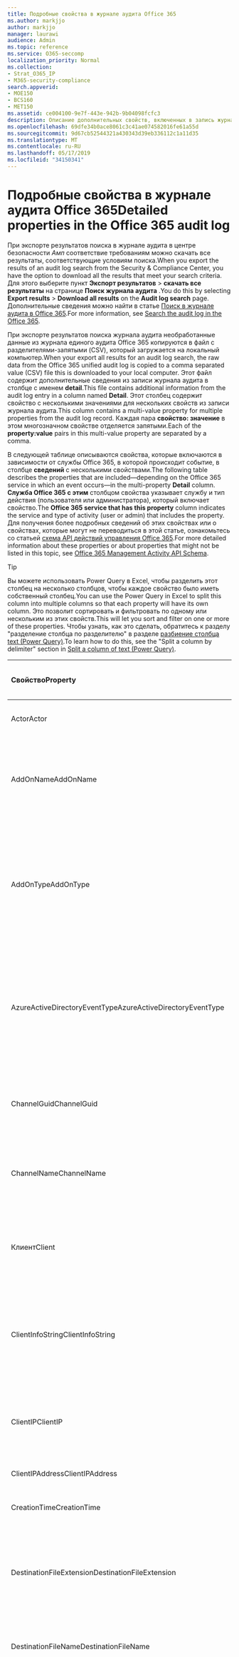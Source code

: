```yaml
---
title: Подробные свойства в журнале аудита Office 365
ms.author: markjjo
author: markjjo
manager: laurawi
audience: Admin
ms.topic: reference
ms.service: O365-seccomp
localization_priority: Normal
ms.collection:
- Strat_O365_IP
- M365-security-compliance
search.appverid:
- MOE150
- BCS160
- MET150
ms.assetid: ce004100-9e7f-443e-942b-9b04098fcfc3
description: Описание дополнительных свойств, включенных в запись журнала аудита Office 365.
ms.openlocfilehash: 69dfe34b0ace8061c3c41ae074582016fe61a55d
ms.sourcegitcommit: 9d67cb52544321a430343d39eb336112c1a11d35
ms.translationtype: MT
ms.contentlocale: ru-RU
ms.lasthandoff: 05/17/2019
ms.locfileid: "34150341"
---
```

# <a name="detailed-properties-in-the-office-365-audit-log"></a><span data-ttu-id="60b59-103">Подробные свойства в журнале аудита Office 365</span><span class="sxs-lookup"><span data-stu-id="60b59-103">Detailed properties in the Office 365 audit log</span></span>

<span data-ttu-id="60b59-104">При экспорте результатов поиска в журнале аудита в центре безопасности _Амп_ соответствие требованиям можно скачать все результаты, соответствующие условиям поиска.</span><span class="sxs-lookup"><span data-stu-id="60b59-104">When you export the results of an audit log search from the Security & Compliance Center, you have the option to download all the results that meet your search criteria.</span></span> <span data-ttu-id="60b59-105">Для этого выберите пункт **Экспорт результатов** \> **скачать все результаты** на странице **Поиск журнала аудита** .</span><span class="sxs-lookup"><span data-stu-id="60b59-105">You do this by selecting **Export results** \> **Download all results** on the **Audit log search** page.</span></span> <span data-ttu-id="60b59-106">Дополнительные сведения можно найти в статье [Поиск в журнале аудита в Office 365](search-the-audit-log-in-security-and-compliance.md).</span><span class="sxs-lookup"><span data-stu-id="60b59-106">For more information, see [Search the audit log in the Office 365](search-the-audit-log-in-security-and-compliance.md).</span></span>
  
 <span data-ttu-id="60b59-107">При экспорте результатов поиска журнала аудита необработанные данные из журнала единого аудита Office 365 копируются в файл с разделителями-запятыми (CSV), который загружается на локальный компьютер.</span><span class="sxs-lookup"><span data-stu-id="60b59-107">When your export all results for an audit log search, the raw data from the Office 365 unified audit log is copied to a comma separated value (CSV) file this is downloaded to your local computer.</span></span> <span data-ttu-id="60b59-108">Этот файл содержит дополнительные сведения из записи журнала аудита в столбце с именем **detail**.</span><span class="sxs-lookup"><span data-stu-id="60b59-108">This file contains additional information from the audit log entry in a column named **Detail**.</span></span> <span data-ttu-id="60b59-109">Этот столбец содержит свойство с несколькими значениями для нескольких свойств из записи журнала аудита.</span><span class="sxs-lookup"><span data-stu-id="60b59-109">This column contains a multi-value property for multiple properties from the audit log record.</span></span> <span data-ttu-id="60b59-110">Каждая пара **свойство: значение** в этом многозначном свойстве отделяется запятыми.</span><span class="sxs-lookup"><span data-stu-id="60b59-110">Each of the **property:value** pairs in this multi-value property are separated by a comma.</span></span> 
  
<span data-ttu-id="60b59-111">В следующей таблице описываются свойства, которые включаются в зависимости от службы Office 365, в которой происходит событие, в столбце **сведений** с несколькими свойствами.</span><span class="sxs-lookup"><span data-stu-id="60b59-111">The following table describes the properties that are included—depending on the Office 365 service in which an event occurs—in the multi-property **Detail** column.</span></span> <span data-ttu-id="60b59-112">**Служба Office 365 с этим** столбцом свойства указывает службу и тип действия (пользователя или администратора), который включает свойство.</span><span class="sxs-lookup"><span data-stu-id="60b59-112">The **Office 365 service that has this property** column indicates the service and type of activity (user or admin) that includes the property.</span></span> <span data-ttu-id="60b59-113">Для получения более подробных сведений об этих свойствах или о свойствах, которые могут не переводиться в этой статье, ознакомьтесь со статьей [схема API действий управления Office 365](https://go.microsoft.com/fwlink/p/?LinkId=717993).</span><span class="sxs-lookup"><span data-stu-id="60b59-113">For more detailed information about these properties or about properties that might not be listed in this topic, see [Office 365 Management Activity API Schema](https://go.microsoft.com/fwlink/p/?LinkId=717993).</span></span>
  
> [!TIP]
> <span data-ttu-id="60b59-114">Вы можете использовать Power Query в Excel, чтобы разделить этот столбец на несколько столбцов, чтобы каждое свойство было иметь собственный столбец.</span><span class="sxs-lookup"><span data-stu-id="60b59-114">You can use the Power Query in Excel to split this column into multiple columns so that each property will have its own column.</span></span> <span data-ttu-id="60b59-115">Это позволит сортировать и фильтровать по одному или нескольким из этих свойств.</span><span class="sxs-lookup"><span data-stu-id="60b59-115">This will let you sort and filter on one or more of these properties.</span></span> <span data-ttu-id="60b59-116">Чтобы узнать, как это сделать, обратитесь к разделу "разделение столбца по разделителю" в разделе [разбиение столбца text (Power Query)](https://support.office.com/article/5282d425-6dd0-46ca-95bf-8e0da9539662).</span><span class="sxs-lookup"><span data-stu-id="60b59-116">To learn how to do this, see the "Split a column by delimiter" section in [Split a column of text (Power Query)](https://support.office.com/article/5282d425-6dd0-46ca-95bf-8e0da9539662).</span></span> 
  
|<span data-ttu-id="60b59-117">**Свойство**</span><span class="sxs-lookup"><span data-stu-id="60b59-117">**Property**</span></span>|<span data-ttu-id="60b59-118">**Описание**</span><span class="sxs-lookup"><span data-stu-id="60b59-118">**Description**</span></span>|<span data-ttu-id="60b59-119">**Служба Office 365 с этим свойством**</span><span class="sxs-lookup"><span data-stu-id="60b59-119">**Office 365 service that has this property**</span></span>|
|:-----|:-----|:-----|
|<span data-ttu-id="60b59-120">Actor</span><span class="sxs-lookup"><span data-stu-id="60b59-120">Actor</span></span>|<span data-ttu-id="60b59-121">Учетная запись пользователя или службы, которая выполнила действие.</span><span class="sxs-lookup"><span data-stu-id="60b59-121">The user or service account that performed the action.</span></span>|<span data-ttu-id="60b59-122">Azure Active Directory</span><span class="sxs-lookup"><span data-stu-id="60b59-122">Azure Active Directory</span></span>|
|<span data-ttu-id="60b59-123">AddOnName</span><span class="sxs-lookup"><span data-stu-id="60b59-123">AddOnName</span></span>|<span data-ttu-id="60b59-124">Имя надстройки, которая была добавлена, удалена или обновлена в команде.</span><span class="sxs-lookup"><span data-stu-id="60b59-124">The name of an add-on that was added, removed, or updated in a team.</span></span> <span data-ttu-id="60b59-125">Тип надстроек в Microsoft Teams — это Bot, соединитель или вкладка.</span><span class="sxs-lookup"><span data-stu-id="60b59-125">The type of add-ons in Microsoft Teams are a bot, a connector, or a tab.</span></span>|<span data-ttu-id="60b59-126">Microsoft Teams</span><span class="sxs-lookup"><span data-stu-id="60b59-126">Microsoft Teams</span></span>|
|<span data-ttu-id="60b59-127">AddOnType</span><span class="sxs-lookup"><span data-stu-id="60b59-127">AddOnType</span></span>|<span data-ttu-id="60b59-128">Тип надстройки, которая была добавлена, удалена или обновлена в команде.</span><span class="sxs-lookup"><span data-stu-id="60b59-128">The type of an add-on that was added, removed, or updated in a team.</span></span> <span data-ttu-id="60b59-129">Следующие значения указывают тип надстройки.</span><span class="sxs-lookup"><span data-stu-id="60b59-129">The following values indicate the type of add-on.</span></span>  <br/> <span data-ttu-id="60b59-130">**1** — указывает на Bot.</span><span class="sxs-lookup"><span data-stu-id="60b59-130">**1** - Indicates a bot.</span></span><br/> <span data-ttu-id="60b59-131">**2** — указывает на соединитель.</span><span class="sxs-lookup"><span data-stu-id="60b59-131">**2** - Indicates a connector.</span></span><br/> <span data-ttu-id="60b59-132">**3** — указывает на вкладку.</span><span class="sxs-lookup"><span data-stu-id="60b59-132">**3** - Indicates a tab.</span></span>|<span data-ttu-id="60b59-133">Microsoft Teams</span><span class="sxs-lookup"><span data-stu-id="60b59-133">Microsoft Teams</span></span>|
|<span data-ttu-id="60b59-134">AzureActiveDirectoryEventType</span><span class="sxs-lookup"><span data-stu-id="60b59-134">AzureActiveDirectoryEventType</span></span>|<span data-ttu-id="60b59-135">Тип события Azure Active Directory.</span><span class="sxs-lookup"><span data-stu-id="60b59-135">The type of Azure Active Directory event.</span></span> <span data-ttu-id="60b59-136">Следующие значения указывают тип события.</span><span class="sxs-lookup"><span data-stu-id="60b59-136">The following values indicate the type of event.</span></span>  <br/> <span data-ttu-id="60b59-137">**0** — указывает на событие входа в учетную запись.</span><span class="sxs-lookup"><span data-stu-id="60b59-137">**0** - Indicates an account login event.</span></span><br/> <span data-ttu-id="60b59-138">**1** — указывает на событие безопасности приложения Azure.</span><span class="sxs-lookup"><span data-stu-id="60b59-138">**1** - Indicates an Azure application security event.</span></span>|<span data-ttu-id="60b59-139">Azure Active Directory</span><span class="sxs-lookup"><span data-stu-id="60b59-139">Azure Active Directory</span></span>|
|<span data-ttu-id="60b59-140">ChannelGuid</span><span class="sxs-lookup"><span data-stu-id="60b59-140">ChannelGuid</span></span>|<span data-ttu-id="60b59-141">Идентификатор канала Microsoft Teams.</span><span class="sxs-lookup"><span data-stu-id="60b59-141">The ID of a Microsoft Teams channel.</span></span> <span data-ttu-id="60b59-142">Команда, в которой находится канал, определена свойствами **теамнаме** и **теамгуид** .</span><span class="sxs-lookup"><span data-stu-id="60b59-142">The team that the channel is located in is identified by the **TeamName** and **TeamGuid** properties.</span></span>|<span data-ttu-id="60b59-143">Microsoft Teams</span><span class="sxs-lookup"><span data-stu-id="60b59-143">Microsoft Teams</span></span>|
|<span data-ttu-id="60b59-144">ChannelName</span><span class="sxs-lookup"><span data-stu-id="60b59-144">ChannelName</span></span>|<span data-ttu-id="60b59-145">Имя канала Microsoft Teams.</span><span class="sxs-lookup"><span data-stu-id="60b59-145">The name of a Microsoft Teams channel.</span></span> <span data-ttu-id="60b59-146">Команда, в которой находится канал, определена свойствами **теамнаме** и **теамгуид** .</span><span class="sxs-lookup"><span data-stu-id="60b59-146">The team that the channel is located in is identified by the **TeamName** and **TeamGuid** properties.</span></span>|<span data-ttu-id="60b59-147">Microsoft Teams</span><span class="sxs-lookup"><span data-stu-id="60b59-147">Microsoft Teams</span></span>|
|<span data-ttu-id="60b59-148">Клиент</span><span class="sxs-lookup"><span data-stu-id="60b59-148">Client</span></span>|<span data-ttu-id="60b59-149">Клиентское устройство, ОС устройства и браузер устройства, используемый для события входа (например, Nokia Lumia 920; Windows Phone 8; IE Mobile 11).</span><span class="sxs-lookup"><span data-stu-id="60b59-149">The client device, the device OS, and the device browser used for the login event (for example, Nokia Lumia 920; Windows Phone 8; IE Mobile 11).</span></span>|<span data-ttu-id="60b59-150">Azure Active Directory</span><span class="sxs-lookup"><span data-stu-id="60b59-150">Azure Active Directory</span></span>|
|<span data-ttu-id="60b59-151">ClientInfoString</span><span class="sxs-lookup"><span data-stu-id="60b59-151">ClientInfoString</span></span>|<span data-ttu-id="60b59-152">Сведения о почтовом клиенте, который использовался для выполнения операции (например, версия браузера, версия Outlook и сведения о мобильном устройстве)</span><span class="sxs-lookup"><span data-stu-id="60b59-152">Information about the email client that was used to perform the operation, such as a browser version, Outlook version, and mobile device information</span></span>|<span data-ttu-id="60b59-153">Exchange (действие почтового ящика)</span><span class="sxs-lookup"><span data-stu-id="60b59-153">Exchange (mailbox activity)</span></span>|
|<span data-ttu-id="60b59-154">ClientIP</span><span class="sxs-lookup"><span data-stu-id="60b59-154">ClientIP</span></span>|<span data-ttu-id="60b59-155">IP-адрес устройства, которое использовалось при регистрации действия в журнале.</span><span class="sxs-lookup"><span data-stu-id="60b59-155">The IP address of the device that was used when the activity was logged.</span></span> <span data-ttu-id="60b59-156">IP-адрес отображается в формате адреса IPv4 или IPv6.</span><span class="sxs-lookup"><span data-stu-id="60b59-156">The IP address is displayed in either an IPv4 or IPv6 address format.</span></span>|<span data-ttu-id="60b59-157">Exchange и Azure Active Directory</span><span class="sxs-lookup"><span data-stu-id="60b59-157">Exchange and Azure Active Directory</span></span>|
|<span data-ttu-id="60b59-158">ClientIPAddress</span><span class="sxs-lookup"><span data-stu-id="60b59-158">ClientIPAddress</span></span>|<span data-ttu-id="60b59-159">То же, что и Клиентип.</span><span class="sxs-lookup"><span data-stu-id="60b59-159">Same as ClientIP.</span></span>|<span data-ttu-id="60b59-160">SharePoint</span><span class="sxs-lookup"><span data-stu-id="60b59-160">SharePoint</span></span>|
|<span data-ttu-id="60b59-161">CreationTime</span><span class="sxs-lookup"><span data-stu-id="60b59-161">CreationTime</span></span>|<span data-ttu-id="60b59-162">Дата и время выполнения действия пользователем в формате UTC.</span><span class="sxs-lookup"><span data-stu-id="60b59-162">The date and time in Coordinated Universal Time (UTC) when the user performed the activity.</span></span>|<span data-ttu-id="60b59-163">Все</span><span class="sxs-lookup"><span data-stu-id="60b59-163">All</span></span>|
|<span data-ttu-id="60b59-164">DestinationFileExtension</span><span class="sxs-lookup"><span data-stu-id="60b59-164">DestinationFileExtension</span></span>|<span data-ttu-id="60b59-165">Расширение скопированного или перемещенного файла.</span><span class="sxs-lookup"><span data-stu-id="60b59-165">The file extension of a file that is copied or moved.</span></span> <span data-ttu-id="60b59-166">Это свойство отображается только для действий пользователя Филекопиед и Филемовед.</span><span class="sxs-lookup"><span data-stu-id="60b59-166">This property is displayed only for the FileCopied and FileMoved user activities.</span></span>|<span data-ttu-id="60b59-167">SharePoint</span><span class="sxs-lookup"><span data-stu-id="60b59-167">SharePoint</span></span>|
|<span data-ttu-id="60b59-168">DestinationFileName</span><span class="sxs-lookup"><span data-stu-id="60b59-168">DestinationFileName</span></span>|<span data-ttu-id="60b59-169">Имя файла копируется или перемещается.</span><span class="sxs-lookup"><span data-stu-id="60b59-169">The name of the file is copied or moved.</span></span> <span data-ttu-id="60b59-170">Это свойство отображается только для действий Филекопиед и Филемовед.</span><span class="sxs-lookup"><span data-stu-id="60b59-170">This property is displayed only for the FileCopied and FileMoved actions.</span></span>|<span data-ttu-id="60b59-171">SharePoint</span><span class="sxs-lookup"><span data-stu-id="60b59-171">SharePoint</span></span>|
|<span data-ttu-id="60b59-172">DestinationRelativeUrl</span><span class="sxs-lookup"><span data-stu-id="60b59-172">DestinationRelativeUrl</span></span>|<span data-ttu-id="60b59-173">URL-адрес конечной папки, в которую копируется или перемещается файл.</span><span class="sxs-lookup"><span data-stu-id="60b59-173">The URL of the destination folder where a file is copied or moved.</span></span> <span data-ttu-id="60b59-174">Сочетание значений для свойств **SiteUrl**, **дестинатионрелативеурл**и **Дестинатионфиленаме** совпадает со значением свойства **ObjectID** , которое представляет собой полный путь к файлу, который был скопирован.</span><span class="sxs-lookup"><span data-stu-id="60b59-174">The combination of the values for the **SiteURL**, the **DestinationRelativeURL**, and the **DestinationFileName** properties is the same as the value for the **ObjectID** property, which is the full path name for the file that was copied.</span></span> <span data-ttu-id="60b59-175">Это свойство отображается только для действий пользователя Филекопиед и Филемовед.</span><span class="sxs-lookup"><span data-stu-id="60b59-175">This property is displayed only for the FileCopied and FileMoved user activities.</span></span>|<span data-ttu-id="60b59-176">SharePoint</span><span class="sxs-lookup"><span data-stu-id="60b59-176">SharePoint</span></span>|
|<span data-ttu-id="60b59-177">EventSource</span><span class="sxs-lookup"><span data-stu-id="60b59-177">EventSource</span></span>|<span data-ttu-id="60b59-178">Определяет, произошло ли событие в SharePoint.</span><span class="sxs-lookup"><span data-stu-id="60b59-178">Identifies that an event occurred in SharePoint.</span></span> <span data-ttu-id="60b59-179">Возможные значения: **SharePoint** и **ObjectModel**.</span><span class="sxs-lookup"><span data-stu-id="60b59-179">Possible values are **SharePoint** and **ObjectModel**.</span></span>|<span data-ttu-id="60b59-180">SharePoint</span><span class="sxs-lookup"><span data-stu-id="60b59-180">SharePoint</span></span>|
|<span data-ttu-id="60b59-181">ExternalAccess</span><span class="sxs-lookup"><span data-stu-id="60b59-181">ExternalAccess</span></span>|<span data-ttu-id="60b59-182">Для действий администратора Exchange указывает, был ли командлет запущен пользователем в Организации, сотрудником центра обработки данных Майкрософт или учетной записью службы центра обработки данных или полномочным администратором.</span><span class="sxs-lookup"><span data-stu-id="60b59-182">For Exchange admin activity, specifies whether the cmdlet was run by a user in your organization, by Microsoft datacenter personnel or a datacenter service account, or by a delegated administrator.</span></span> <span data-ttu-id="60b59-183">Значение **False** означает, что командлет был запущен пользователем в вашей организации.</span><span class="sxs-lookup"><span data-stu-id="60b59-183">The value **False** indicates that the cmdlet was run by someone in your organization.</span></span> <span data-ttu-id="60b59-184">Значение **True** значит, что командлет запустили сотрудник центра данных Майкрософт, учетная запись службы центра данных или полномочный администратор.</span><span class="sxs-lookup"><span data-stu-id="60b59-184">The value **True** indicates that the cmdlet was run by datacenter personnel, a datacenter service account, or a delegated administrator.</span></span>  <br/> <span data-ttu-id="60b59-185">Для действия почтовых ящиков Exchange указывает, был ли доступ к почтовому ящику пользователю за пресроком вашей организации.</span><span class="sxs-lookup"><span data-stu-id="60b59-185">For Exchange mailbox activity, specifies whether a mailbox was accessed by a user outside your organization.</span></span>|<span data-ttu-id="60b59-186">Exchange</span><span class="sxs-lookup"><span data-stu-id="60b59-186">Exchange</span></span>|
|<span data-ttu-id="60b59-187">ExtendedProperties</span><span class="sxs-lookup"><span data-stu-id="60b59-187">ExtendedProperties</span></span>|<span data-ttu-id="60b59-188">Расширенные свойства для события Azure Active Directory.</span><span class="sxs-lookup"><span data-stu-id="60b59-188">The extended properties for an the Azure Active Directory event.</span></span>|<span data-ttu-id="60b59-189">Azure Active Directory</span><span class="sxs-lookup"><span data-stu-id="60b59-189">Azure Active Directory</span></span>|
|<span data-ttu-id="60b59-190">ID</span><span class="sxs-lookup"><span data-stu-id="60b59-190">ID</span></span>|<span data-ttu-id="60b59-191">Идентификатор записи отчета.</span><span class="sxs-lookup"><span data-stu-id="60b59-191">The ID of the report entry.</span></span> <span data-ttu-id="60b59-192">ИДЕНТИФИКАТОР уникально идентифицирует запись отчета.</span><span class="sxs-lookup"><span data-stu-id="60b59-192">The ID uniquely identifies the report entry.</span></span>|<span data-ttu-id="60b59-193">Все</span><span class="sxs-lookup"><span data-stu-id="60b59-193">All</span></span>|
|<span data-ttu-id="60b59-194">InternalLogonType</span><span class="sxs-lookup"><span data-stu-id="60b59-194">InternalLogonType</span></span>|<span data-ttu-id="60b59-195">Зарезервировано для внутреннего использования.</span><span class="sxs-lookup"><span data-stu-id="60b59-195">Reserved for internal use.</span></span>|<span data-ttu-id="60b59-196">Exchange (действие почтового ящика)</span><span class="sxs-lookup"><span data-stu-id="60b59-196">Exchange (mailbox activity)</span></span>|
|<span data-ttu-id="60b59-197">ItemType</span><span class="sxs-lookup"><span data-stu-id="60b59-197">ItemType</span></span>|<span data-ttu-id="60b59-198">Тип объекта, который был открыт или изменен.</span><span class="sxs-lookup"><span data-stu-id="60b59-198">The type of object that was accessed or modified.</span></span> <span data-ttu-id="60b59-199">Возможные значения: **файл**, **Папка**, **веб**, **сайт**, **клиент**и **DocumentLibrary**.</span><span class="sxs-lookup"><span data-stu-id="60b59-199">Possible values include **File**, **Folder**, **Web**, **Site**, **Tenant**, and **DocumentLibrary**.</span></span>|<span data-ttu-id="60b59-200">SharePoint</span><span class="sxs-lookup"><span data-stu-id="60b59-200">SharePoint</span></span>|
|<span data-ttu-id="60b59-201">LoginStatus</span><span class="sxs-lookup"><span data-stu-id="60b59-201">LoginStatus</span></span>|<span data-ttu-id="60b59-202">Определяет ошибки входа в систему, которые могут быть выполнены.</span><span class="sxs-lookup"><span data-stu-id="60b59-202">Identifies login failures that might have occurred.</span></span>|<span data-ttu-id="60b59-203">Azure Active Directory</span><span class="sxs-lookup"><span data-stu-id="60b59-203">Azure Active Directory</span></span>|
|<span data-ttu-id="60b59-204">LogonType</span><span class="sxs-lookup"><span data-stu-id="60b59-204">LogonType</span></span>|<span data-ttu-id="60b59-205">Тип доступа к почтовому ящику.</span><span class="sxs-lookup"><span data-stu-id="60b59-205">The type of mailbox access.</span></span> <span data-ttu-id="60b59-206">Следующие значения указывают тип пользователя, получившего доступ к почтовому ящику.</span><span class="sxs-lookup"><span data-stu-id="60b59-206">The following values indicate the type of user who accessed the mailbox.</span></span>  <br/><br/> <span data-ttu-id="60b59-207">**0** — указывает на владельца почтового ящика.</span><span class="sxs-lookup"><span data-stu-id="60b59-207">**0** - Indicates a mailbox owner.</span></span><br/> <span data-ttu-id="60b59-208">**1** — указывает на администратора.</span><span class="sxs-lookup"><span data-stu-id="60b59-208">**1** - Indicates an administrator.</span></span><br/> <span data-ttu-id="60b59-209">**2** — указывает на делегат.</span><span class="sxs-lookup"><span data-stu-id="60b59-209">**2** - Indicates a delegate.</span></span> <br/><span data-ttu-id="60b59-210">**3** — указывает транспортную службу в центре обработки данных Майкрософт.</span><span class="sxs-lookup"><span data-stu-id="60b59-210">**3** - Indicates the transport service in the Microsoft datacenter.</span></span><br/> <span data-ttu-id="60b59-211">**4** — указывает учетную запись службы в центре обработки данных Майкрософт.</span><span class="sxs-lookup"><span data-stu-id="60b59-211">**4** - Indicates a   service account in the Microsoft datacenter.</span></span> <br/><span data-ttu-id="60b59-212">**6** указывает на делегированного администратора.</span><span class="sxs-lookup"><span data-stu-id="60b59-212">**6** - Indicates a delegated administrator.</span></span>|<span data-ttu-id="60b59-213">Exchange (действие почтового ящика)</span><span class="sxs-lookup"><span data-stu-id="60b59-213">Exchange (mailbox activity)</span></span>|
|<span data-ttu-id="60b59-214">MailboxGuid</span><span class="sxs-lookup"><span data-stu-id="60b59-214">MailboxGuid</span></span>|<span data-ttu-id="60b59-215">GUID почтового ящика Exchange, к которому получен доступ.</span><span class="sxs-lookup"><span data-stu-id="60b59-215">The Exchange GUID of the mailbox that was accessed.</span></span>|<span data-ttu-id="60b59-216">Exchange (действие почтового ящика)</span><span class="sxs-lookup"><span data-stu-id="60b59-216">Exchange (mailbox activity)</span></span>|
|<span data-ttu-id="60b59-217">MailboxOwnerUPN</span><span class="sxs-lookup"><span data-stu-id="60b59-217">MailboxOwnerUPN</span></span>|<span data-ttu-id="60b59-218">Адрес электронной почты пользователя, владеющего почтовым ящиком, к которому получен доступ.</span><span class="sxs-lookup"><span data-stu-id="60b59-218">The email address of the person who owns the mailbox that was accessed.</span></span>|<span data-ttu-id="60b59-219">Exchange (действие почтового ящика)</span><span class="sxs-lookup"><span data-stu-id="60b59-219">Exchange (mailbox activity)</span></span>|
|<span data-ttu-id="60b59-220">Members</span><span class="sxs-lookup"><span data-stu-id="60b59-220">Members</span></span>|<span data-ttu-id="60b59-221">Список пользователей, которые были добавлены в команду или удалены из нее.</span><span class="sxs-lookup"><span data-stu-id="60b59-221">Lists the users that have been added or removed from a team.</span></span> <span data-ttu-id="60b59-222">Следующие значения указывают тип роли, назначенный пользователю.</span><span class="sxs-lookup"><span data-stu-id="60b59-222">The following values indicate the Role type assigned to the user.</span></span>  <br/><br/> <span data-ttu-id="60b59-223">**1** — указывает на роль владельца.</span><span class="sxs-lookup"><span data-stu-id="60b59-223">**1** - Indicates  the Owner role.</span></span><br/> <span data-ttu-id="60b59-224">**2** — роль участника.</span><span class="sxs-lookup"><span data-stu-id="60b59-224">**2** - Indicates the Member role.</span></span><br/> <span data-ttu-id="60b59-225">**3** — указывает роль гостя.</span><span class="sxs-lookup"><span data-stu-id="60b59-225">**3** - Indicates the Guest role.</span></span> <br/><br/><span data-ttu-id="60b59-226">Свойство Members также включает имя Организации и адрес электронной почты участника.</span><span class="sxs-lookup"><span data-stu-id="60b59-226">The Members property also includes the name of your organization, and the member's email address.</span></span>|<span data-ttu-id="60b59-227">Microsoft Teams</span><span class="sxs-lookup"><span data-stu-id="60b59-227">Microsoft Teams</span></span>|
|<span data-ttu-id="60b59-228">ModifiedProperties (имя, NewValue, OldValue)</span><span class="sxs-lookup"><span data-stu-id="60b59-228">ModifiedProperties (Name, NewValue, OldValue)</span></span>|<span data-ttu-id="60b59-229">Это свойство включается для действий администратора, таких как добавление пользователя в качестве участника сайта или члена группы администраторов семейства веб-сайтов.</span><span class="sxs-lookup"><span data-stu-id="60b59-229">The property is included for admin events, such as adding a user as a member of a site or a site collection admin group.</span></span> <span data-ttu-id="60b59-230">Свойство включает имя измененного свойства (например, "Группа администраторов сайта") нового значения свойства Modified (например, пользователя, добавленного в качестве администратора сайта, а также предыдущее значение измененного объекта.</span><span class="sxs-lookup"><span data-stu-id="60b59-230">The property includes the name of the property that was modified (for example, the Site Admin group) the new value of the modified property (such the user who was added as a site admin, and the previous value of the modified object.</span></span>|<span data-ttu-id="60b59-231">Все (действия администратора)</span><span class="sxs-lookup"><span data-stu-id="60b59-231">All (admin activity)</span></span>|
|<span data-ttu-id="60b59-232">ИД</span><span class="sxs-lookup"><span data-stu-id="60b59-232">ObjectID</span></span>|<span data-ttu-id="60b59-233">Что касается ведения журнала аудита действий администратора Exchange, это имя объекта, измененного командлетом.</span><span class="sxs-lookup"><span data-stu-id="60b59-233">For Exchange admin audit logging, the name of the object that was modified by the cmdlet.</span></span>  <br/> <span data-ttu-id="60b59-234">Для действия SharePoint — полный URL-путь к файлу или папке, к которым обращается пользователь.</span><span class="sxs-lookup"><span data-stu-id="60b59-234">For SharePoint activity, the full URL path name of the file or folder accessed by a user.</span></span>  <br/> <span data-ttu-id="60b59-235">Для действия Azure AD введите имя учетной записи пользователя, которая была изменена.</span><span class="sxs-lookup"><span data-stu-id="60b59-235">For Azure AD activity, the name of the user account that was modified.</span></span>|<span data-ttu-id="60b59-236">Все</span><span class="sxs-lookup"><span data-stu-id="60b59-236">All</span></span>|
|<span data-ttu-id="60b59-237">Operation</span><span class="sxs-lookup"><span data-stu-id="60b59-237">Operation</span></span>|<span data-ttu-id="60b59-238">Название действия пользователя или администратора.</span><span class="sxs-lookup"><span data-stu-id="60b59-238">The name of the user or admin activity.</span></span> <span data-ttu-id="60b59-239">Значение этого свойства соответствует значению, выбранному в раскрывающемся списке " **действия** ".</span><span class="sxs-lookup"><span data-stu-id="60b59-239">The value of this property corresponds to the value that was selected in the **Activities** drop down list.</span></span> <span data-ttu-id="60b59-240">Если выбран параметр **Показать результаты для всех действий** , отчет будет включать записи для всех действий пользователя и администратора для всех служб.</span><span class="sxs-lookup"><span data-stu-id="60b59-240">If **Show results for all activities** was selected, the report will included entries for all user and admin activities for all services.</span></span> <span data-ttu-id="60b59-241">Описание операций и действий, регистрируемых в журнале аудита Office 365, приведено на вкладке "действия при **аудите** " в разделе [Поиск в журнале аудита в Office 365](search-the-audit-log-in-security-and-compliance.md).</span><span class="sxs-lookup"><span data-stu-id="60b59-241">For a description of the operations/activities that are logged in the Office 365 audit log, see the **Audited activities** tab in [Search the audit log in the Office 365](search-the-audit-log-in-security-and-compliance.md).</span></span>  <br/> <span data-ttu-id="60b59-242">Что касается действий администратора Exchange, это свойство определяет имя запущенного командлета.</span><span class="sxs-lookup"><span data-stu-id="60b59-242">For Exchange admin activity, this property identifies the name of the cmdlet that was run.</span></span>|<span data-ttu-id="60b59-243">Все</span><span class="sxs-lookup"><span data-stu-id="60b59-243">All</span></span>|
|<span data-ttu-id="60b59-244">Организатионид</span><span class="sxs-lookup"><span data-stu-id="60b59-244">OrganizationID</span></span>|<span data-ttu-id="60b59-245">GUID организации Office 365.</span><span class="sxs-lookup"><span data-stu-id="60b59-245">The GUID for your Office 365 organization.</span></span>|<span data-ttu-id="60b59-246">Все</span><span class="sxs-lookup"><span data-stu-id="60b59-246">All</span></span>|
|<span data-ttu-id="60b59-247">Путь</span><span class="sxs-lookup"><span data-stu-id="60b59-247">Path</span></span>|<span data-ttu-id="60b59-248">Имя папки почтового ящика, где расположено сообщение, к которому получен доступ.</span><span class="sxs-lookup"><span data-stu-id="60b59-248">The name of the mailbox folder where the message that was accessed is located.</span></span> <span data-ttu-id="60b59-249">Это свойство также определяет папку, в которую создается или копируется или перемещается сообщение.</span><span class="sxs-lookup"><span data-stu-id="60b59-249">This property also identifies the folder a where a message is created in or copied/moved to.</span></span>|<span data-ttu-id="60b59-250">Exchange (действие почтового ящика)</span><span class="sxs-lookup"><span data-stu-id="60b59-250">Exchange (mailbox activity)</span></span>|
|<span data-ttu-id="60b59-251">Параметры</span><span class="sxs-lookup"><span data-stu-id="60b59-251">Parameters</span></span>|<span data-ttu-id="60b59-252">Для действий администратора Exchange — имя и значение для всех параметров, которые использовались с командлетом, указанным в свойстве Operation.</span><span class="sxs-lookup"><span data-stu-id="60b59-252">For Exchange admin activity, the name and value for all parameters that were used with the cmdlet that is identified in the Operation property.</span></span>|<span data-ttu-id="60b59-253">Exchange (действия администратора)</span><span class="sxs-lookup"><span data-stu-id="60b59-253">Exchange (admin activity)</span></span>|
|<span data-ttu-id="60b59-254">RecordType</span><span class="sxs-lookup"><span data-stu-id="60b59-254">RecordType</span></span>|<span data-ttu-id="60b59-255">Тип операции, указанный в записи.</span><span class="sxs-lookup"><span data-stu-id="60b59-255">The type of operation indicated by the record.</span></span> <span data-ttu-id="60b59-256">Следующие значения указывают тип записи.</span><span class="sxs-lookup"><span data-stu-id="60b59-256">The following values indicate the record type.</span></span>  <br/><br/> <span data-ttu-id="60b59-257">**1** — указывает запись из журнала аудита администратора Exchange.</span><span class="sxs-lookup"><span data-stu-id="60b59-257">**1** - Indicates a record from the  Exchange  admin audit log.</span></span> <br/><span data-ttu-id="60b59-258">**2** — указывает запись в журнале аудита почтовых ящиков Exchange для операции, выполняемой с одним элементом почтового ящика.</span><span class="sxs-lookup"><span data-stu-id="60b59-258">**2** - Indicates a record from the  Exchange  mailbox audit log for an operation performed on a singled mailbox item.</span></span> <br/><span data-ttu-id="60b59-259">**3** — также указывает запись из журнала аудита почтовых ящиков Exchange.</span><span class="sxs-lookup"><span data-stu-id="60b59-259">**3** - Also indicates a record from the  Exchange  mailbox audit log.</span></span> <span data-ttu-id="60b59-260">Этот тип записи указывает на то, что операция была выполнена над несколькими элементами в исходном почтовом ящике (например, перемещение нескольких элементов в папку "Удаленные" или окончательное удаление нескольких элементов).</span><span class="sxs-lookup"><span data-stu-id="60b59-260">This record type indicates the operation was performed on multiple items in the source mailbox (such as moving multiple items to the Deleted Items folder or permanently deleting multiple items).</span></span> <br/><span data-ttu-id="60b59-261">**4** — указывает на работу администратора сайта в SharePoint, например администратора или пользователя, который назначает разрешения для сайта.</span><span class="sxs-lookup"><span data-stu-id="60b59-261">**4** - Indicates a site admin operation in SharePoint, such as an administrator or user assigning permissions to a site.</span></span> <br/><span data-ttu-id="60b59-262">**6** — обозначает операцию, связанную с файлами или папками в SharePoint, например пользователь, просматривающий или изменяющий файл.</span><span class="sxs-lookup"><span data-stu-id="60b59-262">**6** - Indicates a file or folder-related operation in SharePoint, such as a user viewing or modifying a file.</span></span> <br/><span data-ttu-id="60b59-263">**8** — указывает на административную операцию, выполняемую в Azure Active Directory.</span><span class="sxs-lookup"><span data-stu-id="60b59-263">**8** - Indicates an admin operation performed in Azure Active Directory.</span></span> <br/><span data-ttu-id="60b59-264">**9** — указывает на события входа в OrgID в Azure Active Directory.</span><span class="sxs-lookup"><span data-stu-id="60b59-264">**9** - Indicates  OrgId logon events in Azure Active Directory.</span></span> <span data-ttu-id="60b59-265">Этот тип записи устарел.</span><span class="sxs-lookup"><span data-stu-id="60b59-265">This record type is being deprecated.</span></span> <br/><span data-ttu-id="60b59-266">**10** — обозначает события командлетов безопасности, которые были выполнены персоналом Майкрософт в центре обработки данных.</span><span class="sxs-lookup"><span data-stu-id="60b59-266">**10** - Indicates security cmdlet events that were performed by Microsoft personnel in the data center.</span></span> <br/><span data-ttu-id="60b59-267">**11** — события защиты от потери данных (DLP) в SharePoint.</span><span class="sxs-lookup"><span data-stu-id="60b59-267">**11** - Indicates Data loss protection (DLP) events in SharePoint.</span></span><br/> <span data-ttu-id="60b59-268">**12** — обозначает события Sway.</span><span class="sxs-lookup"><span data-stu-id="60b59-268">**12** - Indicates Sway events.</span></span> <br/><span data-ttu-id="60b59-269">**13** — указывает на события DLP в Exchange, если они настроены с помощью единой политики DLP.</span><span class="sxs-lookup"><span data-stu-id="60b59-269">**13** - Indicates DLP events in Exchange, when configured with a unified a DLP policy.</span></span> <span data-ttu-id="60b59-270">События защиты от потери данных, основанные на правилах для обработки почты Exchange (которые также называются правилами транспорта), не поддерживаются.</span><span class="sxs-lookup"><span data-stu-id="60b59-270">DLP events based on Exchange mail flow rules (also known as transport rules) aren't supported.</span></span><br><span data-ttu-id="60b59-271">**14** — обозначает события общего доступа в SharePoint.</span><span class="sxs-lookup"><span data-stu-id="60b59-271">**14** - Indicates sharing events in SharePoint.</span></span><br/> <span data-ttu-id="60b59-272">**15** — указывает на события входа в службу маркеров безопасности (STS) в Azure Active Directory.</span><span class="sxs-lookup"><span data-stu-id="60b59-272">**15** - Indicates Secure Token Service (STS) logon events in Azure Active Directory.</span></span> <br/><span data-ttu-id="60b59-273">**18** — указывает на _Амп_ безопасности центра соответствия требованиям.</span><span class="sxs-lookup"><span data-stu-id="60b59-273">**18** - Indicates Security & Compliance Center events.</span></span> <br/><span data-ttu-id="60b59-274">**20** — указывает на события Power BI.</span><span class="sxs-lookup"><span data-stu-id="60b59-274">**20** - Indicates Power BI events.</span></span> <br/><span data-ttu-id="60b59-275">**21**— обозначает события Dynamics 365.</span><span class="sxs-lookup"><span data-stu-id="60b59-275">**21**- Indicates Dynamics 365 events.</span></span><br/><span data-ttu-id="60b59-276">**22** — обозначает события Yammer.</span><span class="sxs-lookup"><span data-stu-id="60b59-276">**22** - Indicates Yammer events.</span></span> <br/><span data-ttu-id="60b59-277">**23** — обозначает события Skype для бизнеса.</span><span class="sxs-lookup"><span data-stu-id="60b59-277">**23** - Indicates Skype for Business events.</span></span> <br/><span data-ttu-id="60b59-278">**24** — указывает на события обнаружения электронных данных.</span><span class="sxs-lookup"><span data-stu-id="60b59-278">**24** - Indicates eDiscovery events.</span></span> <span data-ttu-id="60b59-279">Этот тип записей указывает действия, выполненные при выполнении поиска контента и управления делами обнаружения электронных данных в центре безопасности и соответствия требованиям.</span><span class="sxs-lookup"><span data-stu-id="60b59-279">This record type indicates activities that were performed by running content searches and managing eDiscovery cases in the security and compliance center.</span></span> <span data-ttu-id="60b59-280">Дополнительные сведения приведены в статье [Поиск действий eDiscovery в журнале аудита Office 365](search-for-ediscovery-activities-in-the-audit-log.md).</span><span class="sxs-lookup"><span data-stu-id="60b59-280">For more information, see [Search for eDiscovery activities in the Office 365 audit log](search-for-ediscovery-activities-in-the-audit-log.md).</span></span><br/><span data-ttu-id="60b59-281">**25, 26 или 27** — обозначает события Microsoft Teams.</span><span class="sxs-lookup"><span data-stu-id="60b59-281">**25, 26, or 27** - Indicates Microsoft Teams events.</span></span> <br/><span data-ttu-id="60b59-282">**28** указывает события фишинга и вредоносных программ из Exchange Online Protection и события Advanced Threat Protection для Office 365.</span><span class="sxs-lookup"><span data-stu-id="60b59-282">**28** - Indicates phishing and malware events from Exchange Online Protection and Office 365 Advanced Threat Protection events.</span></span><br/> <span data-ttu-id="60b59-283">**30** — обозначает события Microsoft Flow.</span><span class="sxs-lookup"><span data-stu-id="60b59-283">**30** - Indicates Microsoft Flow events.</span></span><br/> <span data-ttu-id="60b59-284">**32** — обозначаются события Microsoft Stream.</span><span class="sxs-lookup"><span data-stu-id="60b59-284">**32** - Indicated Microsoft Stream events.</span></span><br/> <span data-ttu-id="60b59-285">**35** — обозначает события Microsoft Project.</span><span class="sxs-lookup"><span data-stu-id="60b59-285">**35** - Indicates Microsoft Project events.</span></span> <br/> <span data-ttu-id="60b59-286">**36** — обозначает события списка SharePoint.</span><span class="sxs-lookup"><span data-stu-id="60b59-286">**36** - Indicates SharePoint list events.</span></span><br/> <span data-ttu-id="60b59-287">**38** — указывает события, связанные с политиками хранения и метками хранения в центре безопасности и соответствия требованиям.</span><span class="sxs-lookup"><span data-stu-id="60b59-287">**38** - Indicates events related to retention policies and retention labels in the security and compliance center.</span></span>  <br/><span data-ttu-id="60b59-288">**40** — указывает на события, получаемые в результате оповещений о безопасности и соответствии требованиям.</span><span class="sxs-lookup"><span data-stu-id="60b59-288">**40** - Indicates events that results from security and compliance alert signals.</span></span><br/> <span data-ttu-id="60b59-289">**41** — указывает события для безопасных ссылок на события блокировки и переопределения блоков в Office 365 Advanced Threat protection.</span><span class="sxs-lookup"><span data-stu-id="60b59-289">**41** - Indicates safe links time-of-block and block override events in Office 365 Advanced Threat Protection.</span></span><br/><span data-ttu-id="60b59-290">**44** — указывает события аналитики рабочего места.</span><span class="sxs-lookup"><span data-stu-id="60b59-290">**44** - Indicates Workplace Analytics events.</span></span> <br/><span data-ttu-id="60b59-291">**45** — указывает события приложения PowerApps.</span><span class="sxs-lookup"><span data-stu-id="60b59-291">**45** - Indicates PowerApps app events.</span></span> <br/> <span data-ttu-id="60b59-292">**47** — обозначает фишинговые события и события вредоносных программ из Office 365 Advanced Threat Protection для файлов в SharePoint, OneDrive и Microsoft Teams.</span><span class="sxs-lookup"><span data-stu-id="60b59-292">**47** - Indicates phishing and malware events from Office 365 Advanced Threat Protection for files in SharePoint, OneDrive, and Microsoft Teams.</span></span>|<span data-ttu-id="60b59-293">Все</span><span class="sxs-lookup"><span data-stu-id="60b59-293">All</span></span>|
|<span data-ttu-id="60b59-294">ResultStatus</span><span class="sxs-lookup"><span data-stu-id="60b59-294">ResultStatus</span></span>|<span data-ttu-id="60b59-295">Указывает, было ли действие (указанное в свойстве **Operation** ) успешным или нет.</span><span class="sxs-lookup"><span data-stu-id="60b59-295">Indicates whether the action (specified in the **Operation** property) was successful or not.</span></span>  <br/> <span data-ttu-id="60b59-296">Для действий администратора Exchange значение имеет значение **true** (успешно) или **false** (неудачно).</span><span class="sxs-lookup"><span data-stu-id="60b59-296">For Exchange admin activity, the value is either **True** (successful) or **False** (failed).</span></span>|<span data-ttu-id="60b59-297">Все</span><span class="sxs-lookup"><span data-stu-id="60b59-297">All</span></span>  <br/>|
|<span data-ttu-id="60b59-298">Секуритикомплианцецентеревенттипе</span><span class="sxs-lookup"><span data-stu-id="60b59-298">SecurityComplianceCenterEventType</span></span>|<span data-ttu-id="60b59-299">Указывает на то, что действие было событием центра безопасности _Амп_ соответствия требованиям.</span><span class="sxs-lookup"><span data-stu-id="60b59-299">Indicates that the activity was a Security & Compliance Center event.</span></span> <span data-ttu-id="60b59-300">Все действия центра соответствия требованиям безопасности _Амп_ будут иметь значение **0** для этого свойства.</span><span class="sxs-lookup"><span data-stu-id="60b59-300">All Security & Compliance Center activities will have a value of **0** for this property.</span></span>|<span data-ttu-id="60b59-301">Центр безопасности и соответствия требованиям</span><span class="sxs-lookup"><span data-stu-id="60b59-301">Security & Compliance Center</span></span>|
|<span data-ttu-id="60b59-302">SharingType</span><span class="sxs-lookup"><span data-stu-id="60b59-302">SharingType</span></span>|<span data-ttu-id="60b59-303">Тип разрешений общего доступа, назначенный пользователю, к которому предоставлен общий доступ к ресурсу.</span><span class="sxs-lookup"><span data-stu-id="60b59-303">The type of sharing permissions that was assigned to the user that the resource was shared with.</span></span> <span data-ttu-id="60b59-304">Этот пользователь определен в свойстве **усершаредвис** .</span><span class="sxs-lookup"><span data-stu-id="60b59-304">This user is identified in the **UserSharedWith** property.</span></span>|<span data-ttu-id="60b59-305">SharePoint</span><span class="sxs-lookup"><span data-stu-id="60b59-305">SharePoint</span></span>|
|<span data-ttu-id="60b59-306">Site</span><span class="sxs-lookup"><span data-stu-id="60b59-306">Site</span></span>|<span data-ttu-id="60b59-307">GUID сайта, на котором расположены файл или папка, к которым получил доступ пользователь.</span><span class="sxs-lookup"><span data-stu-id="60b59-307">The GUID of the site where the file or folder accessed by the user is located.</span></span>|<span data-ttu-id="60b59-308">SharePoint</span><span class="sxs-lookup"><span data-stu-id="60b59-308">SharePoint</span></span>|
|<span data-ttu-id="60b59-309">SiteUrl</span><span class="sxs-lookup"><span data-stu-id="60b59-309">SiteUrl</span></span>|<span data-ttu-id="60b59-310">URL-адрес сайта, на котором расположены файл или папка, к которым получил доступ пользователь.</span><span class="sxs-lookup"><span data-stu-id="60b59-310">The URL of the site where the file or folder accessed by the user is located.</span></span>|<span data-ttu-id="60b59-311">SharePoint</span><span class="sxs-lookup"><span data-stu-id="60b59-311">SharePoint</span></span>|
|<span data-ttu-id="60b59-312">SourceFileExtension</span><span class="sxs-lookup"><span data-stu-id="60b59-312">SourceFileExtension</span></span>|<span data-ttu-id="60b59-313">Расширение файла, к которому получил доступ пользователь.</span><span class="sxs-lookup"><span data-stu-id="60b59-313">The file extension of the file that was accessed by the user.</span></span> <span data-ttu-id="60b59-314">Это свойство пустое, если объект, к которому получен доступ, представляет собой папку.</span><span class="sxs-lookup"><span data-stu-id="60b59-314">This property is blank if the object that was accessed is a folder.</span></span>|<span data-ttu-id="60b59-315">SharePoint</span><span class="sxs-lookup"><span data-stu-id="60b59-315">SharePoint</span></span>|
|<span data-ttu-id="60b59-316">SourceFileName</span><span class="sxs-lookup"><span data-stu-id="60b59-316">SourceFileName</span></span>|<span data-ttu-id="60b59-317">Имя файла или папки, к которым получил доступ пользователь.</span><span class="sxs-lookup"><span data-stu-id="60b59-317">The name of the file or folder accessed by the user.</span></span>|<span data-ttu-id="60b59-318">SharePoint</span><span class="sxs-lookup"><span data-stu-id="60b59-318">SharePoint</span></span>|
|<span data-ttu-id="60b59-319">SourceRelativeUrl</span><span class="sxs-lookup"><span data-stu-id="60b59-319">SourceRelativeUrl</span></span>|<span data-ttu-id="60b59-320">URL-адрес папки с файлом, к которому получил доступ пользователь.</span><span class="sxs-lookup"><span data-stu-id="60b59-320">The URL of the folder that contains the file accessed by the user.</span></span> <span data-ttu-id="60b59-321">Сочетание значений для свойств **SiteUrl**, **саурцерелативеурл**и **Саурцефиленаме** совпадает со значением свойства **ObjectID** , которое представляет собой полный путь к файлу, к которому обращается пользователь.</span><span class="sxs-lookup"><span data-stu-id="60b59-321">The combination of the values for the **SiteURL**, the **SourceRelativeURL**, and the **SourceFileName** properties is the same as the value for the **ObjectID** property, which is the full path name for the file accessed by the user.</span></span>|<span data-ttu-id="60b59-322">SharePoint</span><span class="sxs-lookup"><span data-stu-id="60b59-322">SharePoint</span></span>|
|<span data-ttu-id="60b59-323">Subject</span><span class="sxs-lookup"><span data-stu-id="60b59-323">Subject</span></span>|<span data-ttu-id="60b59-324">Строка темы сообщения, к которому получен доступ.</span><span class="sxs-lookup"><span data-stu-id="60b59-324">The subject line of the message that was accessed.</span></span>|<span data-ttu-id="60b59-325">Exchange (действие почтового ящика)</span><span class="sxs-lookup"><span data-stu-id="60b59-325">Exchange (mailbox activity)</span></span>|
|<span data-ttu-id="60b59-326">TabType</span><span class="sxs-lookup"><span data-stu-id="60b59-326">TabType</span></span>| <span data-ttu-id="60b59-327">Тип добавленных, удаленных или обновленных вкладок в команде.</span><span class="sxs-lookup"><span data-stu-id="60b59-327">The type of tab added, removed, or updated in a team.</span></span> <span data-ttu-id="60b59-328">Вот возможные значения этого свойства:</span><span class="sxs-lookup"><span data-stu-id="60b59-328">The possible values for this property are:</span></span>  <br/><br/> <span data-ttu-id="60b59-329">**Ексцелпин** — вкладка Excel.</span><span class="sxs-lookup"><span data-stu-id="60b59-329">**Excelpin** - An Excel tab.</span></span>  <br/> <span data-ttu-id="60b59-330">**Extension** — все сторонние приложения и приложения сторонних производителей; Например, планировщик, VSTS и формы.</span><span class="sxs-lookup"><span data-stu-id="60b59-330">**Extension** - All first-party and third-party apps; such as Planner, VSTS, and Forms.</span></span>  <br/> <span data-ttu-id="60b59-331">**Заметки** — вкладка OneNote.</span><span class="sxs-lookup"><span data-stu-id="60b59-331">**Notes** - OneNote tab.</span></span>  <br/> <span data-ttu-id="60b59-332">**Пдфпин** — вкладка "PDF".</span><span class="sxs-lookup"><span data-stu-id="60b59-332">**Pdfpin** - A PDF tab.</span></span>  <br/> <span data-ttu-id="60b59-333">**Powerbi** — вкладка powerbi.</span><span class="sxs-lookup"><span data-stu-id="60b59-333">**Powerbi** - A PowerBI tab.</span></span>  <br/> <span data-ttu-id="60b59-334">**Поверпоинтпин** — вкладка PowerPoint.</span><span class="sxs-lookup"><span data-stu-id="60b59-334">**Powerpointpin** - A PowerPoint tab.</span></span>  <br/> <span data-ttu-id="60b59-335">**Шарепоинтфилес** — вкладка SharePoint.</span><span class="sxs-lookup"><span data-stu-id="60b59-335">**Sharepointfiles** - A SharePoint tab.</span></span>  <br/> <span data-ttu-id="60b59-336">Веб- **страница** — вкладка закрепленного веб-сайта.</span><span class="sxs-lookup"><span data-stu-id="60b59-336">**Webpage** - A pinned website tab.</span></span>  <br/> <span data-ttu-id="60b59-337">**Вики-вкладка** — вики-вкладка.</span><span class="sxs-lookup"><span data-stu-id="60b59-337">**Wiki-tab** - A wiki tab.</span></span>  <br/> <span data-ttu-id="60b59-338">**Вордпин** — вкладка Word.</span><span class="sxs-lookup"><span data-stu-id="60b59-338">**Wordpin** - A Word tab.</span></span>|<span data-ttu-id="60b59-339">Microsoft Teams</span><span class="sxs-lookup"><span data-stu-id="60b59-339">Microsoft Teams</span></span>|
|<span data-ttu-id="60b59-340">Target</span><span class="sxs-lookup"><span data-stu-id="60b59-340">Target</span></span>|<span data-ttu-id="60b59-341">Пользователь, для которого выполнялось действие (указанное в свойстве **Operation** ).</span><span class="sxs-lookup"><span data-stu-id="60b59-341">The user that the action (identified in the **Operation** property) was performed on.</span></span> <span data-ttu-id="60b59-342">Например, если пользователь-гость добавляется в SharePoint или группу Майкрософт, он будет указан в этом свойстве.</span><span class="sxs-lookup"><span data-stu-id="60b59-342">For example, if a guest user is added to SharePoint or a Microsoft Team, that user would be listed in this property.</span></span>|<span data-ttu-id="60b59-343">Azure Active Directory</span><span class="sxs-lookup"><span data-stu-id="60b59-343">Azure Active Directory</span></span>|
|<span data-ttu-id="60b59-344">TeamGuid</span><span class="sxs-lookup"><span data-stu-id="60b59-344">TeamGuid</span></span>|<span data-ttu-id="60b59-345">Идентификатор команды в Microsoft Teams.</span><span class="sxs-lookup"><span data-stu-id="60b59-345">The ID of a team in Microsoft Teams.</span></span>|<span data-ttu-id="60b59-346">Microsoft Teams</span><span class="sxs-lookup"><span data-stu-id="60b59-346">Microsoft Teams</span></span>|
|<span data-ttu-id="60b59-347">TeamName</span><span class="sxs-lookup"><span data-stu-id="60b59-347">TeamName</span></span>|<span data-ttu-id="60b59-348">Имя команды в Microsoft Teams.</span><span class="sxs-lookup"><span data-stu-id="60b59-348">The name of a team in Microsoft Teams.</span></span>|<span data-ttu-id="60b59-349">Microsoft Teams</span><span class="sxs-lookup"><span data-stu-id="60b59-349">Microsoft Teams</span></span>|
|<span data-ttu-id="60b59-350">UserAgent</span><span class="sxs-lookup"><span data-stu-id="60b59-350">UserAgent</span></span>|<span data-ttu-id="60b59-351">Сведения о браузере пользователя.</span><span class="sxs-lookup"><span data-stu-id="60b59-351">Information about the user's browser.</span></span> <span data-ttu-id="60b59-352">Эта информация предоставляется браузером.</span><span class="sxs-lookup"><span data-stu-id="60b59-352">This information is provided by the browser.</span></span>|<span data-ttu-id="60b59-353">SharePoint</span><span class="sxs-lookup"><span data-stu-id="60b59-353">SharePoint</span></span>|
|<span data-ttu-id="60b59-354">UserDomain</span><span class="sxs-lookup"><span data-stu-id="60b59-354">UserDomain</span></span>|<span data-ttu-id="60b59-355">Идентификационные данные о клиентской организации пользователя (субъекта), выполнившего действие.</span><span class="sxs-lookup"><span data-stu-id="60b59-355">Identity information about the tenant organization of the user (actor) who performed the action.</span></span>|<span data-ttu-id="60b59-356">Azure Active Directory</span><span class="sxs-lookup"><span data-stu-id="60b59-356">Azure Active Directory</span></span>|
|<span data-ttu-id="60b59-357">UserID</span><span class="sxs-lookup"><span data-stu-id="60b59-357">UserID</span></span>|<span data-ttu-id="60b59-358">Пользователь, который выполнил действие (указанное в свойстве **Operation** ), которое привело к записи в журнал.</span><span class="sxs-lookup"><span data-stu-id="60b59-358">The user who performed the action (specified in the **Operation** property) that resulted in the record being logged.</span></span> <span data-ttu-id="60b59-359">Обратите внимание, что записи о действиях, выполняемых системными учетными записями (например, SHAREPOINT\system или NT AUTHORITY\SYSTEM), также включаются в журнал аудита.</span><span class="sxs-lookup"><span data-stu-id="60b59-359">Note that records for activity performed by system accounts (such as SHAREPOINT\system or NT AUTHORITY\SYSTEM) are also included in the audit log.</span></span>|<span data-ttu-id="60b59-360">Все</span><span class="sxs-lookup"><span data-stu-id="60b59-360">All</span></span>|
|<span data-ttu-id="60b59-361">UserKey</span><span class="sxs-lookup"><span data-stu-id="60b59-361">UserKey</span></span>|<span data-ttu-id="60b59-362">Альтернативный идентификатор пользователя, указанный в свойстве **UserID** .</span><span class="sxs-lookup"><span data-stu-id="60b59-362">An alternative ID for the user identified in the **UserID** property.</span></span> <span data-ttu-id="60b59-363">Например, это свойство заполняется уникальным ИДЕНТИФИКАТОРом паспорта (PUID) для событий, выполняемых пользователями в SharePoint.</span><span class="sxs-lookup"><span data-stu-id="60b59-363">For example, this property is populated with the passport unique ID (PUID) for events performed by users in SharePoint.</span></span> <span data-ttu-id="60b59-364">Это свойство также может указывать то же значение, что и свойство **UserID** для событий, происходящих в других службах и событиях, выполняемых системными учетными записями.</span><span class="sxs-lookup"><span data-stu-id="60b59-364">This property also might specify the same value as the **UserID** property for events occurring in other services and events performed by system accounts.</span></span>|<span data-ttu-id="60b59-365">Все</span><span class="sxs-lookup"><span data-stu-id="60b59-365">All</span></span>|
|<span data-ttu-id="60b59-366">UserSharedWith</span><span class="sxs-lookup"><span data-stu-id="60b59-366">UserSharedWith</span></span>|<span data-ttu-id="60b59-367">Пользователь, которому предоставлен общий доступ к ресурсу.</span><span class="sxs-lookup"><span data-stu-id="60b59-367">The user that a resource was shared with.</span></span> <span data-ttu-id="60b59-368">Это свойство включается, если для свойства **операции** задано значение **Sharing**.</span><span class="sxs-lookup"><span data-stu-id="60b59-368">This property is included if the value for the **Operation** property is **SharingSet**.</span></span> <span data-ttu-id="60b59-369">Этот пользователь также отображается в столбце **общий доступ** в отчете.</span><span class="sxs-lookup"><span data-stu-id="60b59-369">This user is also listed in the **Shared with** column in the report.</span></span>|<span data-ttu-id="60b59-370">SharePoint</span><span class="sxs-lookup"><span data-stu-id="60b59-370">SharePoint</span></span>|
|<span data-ttu-id="60b59-371">UserType</span><span class="sxs-lookup"><span data-stu-id="60b59-371">UserType</span></span>|<span data-ttu-id="60b59-372">Тип пользователя, который выполнил операцию.</span><span class="sxs-lookup"><span data-stu-id="60b59-372">The type of user that performed the operation.</span></span> <span data-ttu-id="60b59-373">Следующие значения указывают тип пользователя.</span><span class="sxs-lookup"><span data-stu-id="60b59-373">The following values indicate the user type.</span></span> <br/> <br/> <span data-ttu-id="60b59-374">**0** — обычный пользователь.</span><span class="sxs-lookup"><span data-stu-id="60b59-374">**0** - A regular user.</span></span> <br/><span data-ttu-id="60b59-375">**2** — Администратор в организации Office 365.</span><span class="sxs-lookup"><span data-stu-id="60b59-375">**2** - An administrator in your Office 365  organization.</span></span> <span data-ttu-id="60b59-376"><sup>1,1</sup></span><span class="sxs-lookup"><span data-stu-id="60b59-376"><sup>1</sup></span></span> <br/><span data-ttu-id="60b59-377">**3** — учетная запись администратора центра данных Майкрософт или системы центра обработки данных.</span><span class="sxs-lookup"><span data-stu-id="60b59-377">**3** - A Microsoft datacenter administrator or datacenter system account.</span></span> <br/><span data-ttu-id="60b59-378">**4** — системная учетная запись.</span><span class="sxs-lookup"><span data-stu-id="60b59-378">**4** - A system account.</span></span> <br/><span data-ttu-id="60b59-379">**5** — приложение.</span><span class="sxs-lookup"><span data-stu-id="60b59-379">**5** - An application.</span></span> <br/><span data-ttu-id="60b59-380">**6** — участник службы.</span><span class="sxs-lookup"><span data-stu-id="60b59-380">**6** - A service principal.</span></span><br/><span data-ttu-id="60b59-381">**7** — настраиваемая политика.</span><span class="sxs-lookup"><span data-stu-id="60b59-381">**7** - A custom policy.</span></span><br/><span data-ttu-id="60b59-382">**8** — системная политика.</span><span class="sxs-lookup"><span data-stu-id="60b59-382">**8** - A system policy.</span></span>|<span data-ttu-id="60b59-383">Все</span><span class="sxs-lookup"><span data-stu-id="60b59-383">All</span></span>|
|<span data-ttu-id="60b59-384">Версия</span><span class="sxs-lookup"><span data-stu-id="60b59-384">Version</span></span>|<span data-ttu-id="60b59-385">Указывает номер версии действия (определяемого свойством **Operation** ), который записывается в журнал.</span><span class="sxs-lookup"><span data-stu-id="60b59-385">Indicates the version number of the activity (identified by the **Operation** property) that's logged.</span></span>|<span data-ttu-id="60b59-386">Все</span><span class="sxs-lookup"><span data-stu-id="60b59-386">All</span></span>|
|<span data-ttu-id="60b59-387">Workload</span><span class="sxs-lookup"><span data-stu-id="60b59-387">Workload</span></span>|<span data-ttu-id="60b59-388">Служба Office 365, в которой возникло действие.</span><span class="sxs-lookup"><span data-stu-id="60b59-388">The Office 365 service where the activity occurred.</span></span> <span data-ttu-id="60b59-389">Вот возможные значения этого свойства:</span><span class="sxs-lookup"><span data-stu-id="60b59-389">The possible values for this property are:</span></span>  <br/> <br/><span data-ttu-id="60b59-390">**SharePoint<br/>OneDrive<br/>Exchange<br/>AzureActiveDirectory<br/>датацентерсекурити<br/>соответствие<br/>требованиям<br/>Sway Skype для<br/>бизнеса<br/>секуритикомплианцецентер<br/>PowerBI CRM<br/>Yammer<br/>MicrosoftTeams<br/>среатинтеллиженце<br/>микрософтфлов<br/>микрософтстреам<br/>длпшарепоинтклассификатиондата<br/>Project<br/>PowerApps<br/>на рабочем месте**</span><span class="sxs-lookup"><span data-stu-id="60b59-390">**SharePoint<br/>OneDrive<br/>Exchange<br/>AzureActiveDirectory<br/>DataCenterSecurity<br/>Compliance<br/>Sway<br/>Skype for Business<br/>SecurityComplianceCenter<br/>PowerBI<br/>CRM<br/>Yammer<br/>MicrosoftTeams<br/>ThreatIntelligence<br/>MicrosoftFlow<br/>MicrosoftStream<br/>DlpSharePointClassificationData<br/>Project<br/>PowerApps<br/>Workplace Analytics**</span></span>|<span data-ttu-id="60b59-391">Все</span><span class="sxs-lookup"><span data-stu-id="60b59-391">All</span></span>|
||||

> [!NOTE]
> <span data-ttu-id="60b59-392"><sup>1</sup> для событий, связанных с Azure Active Directory, значение для администратора не используется в записи аудита.</span><span class="sxs-lookup"><span data-stu-id="60b59-392"><sup>1</sup> For Azure Active Directory-related events, the value for an administrator isn't used in an audit record.</span></span> <span data-ttu-id="60b59-393">Записи аудита для действий, выполняемых администраторами, показывают, что обычный пользователь (например, **usertype: 0**) выполнил действие.</span><span class="sxs-lookup"><span data-stu-id="60b59-393">Audit records for activities performed by administrators will indicate that a regular user (for example, **UserType: 0**) performed the activity.</span></span> <span data-ttu-id="60b59-394">Свойство **UserID** будет определять пользователя (обычного пользователя или администратора), выполнившего действие.</span><span class="sxs-lookup"><span data-stu-id="60b59-394">The **UserID** property will identify the person (regular user or administrator) who performed the activity.</span></span>

<span data-ttu-id="60b59-395">Описанные выше свойства также отображаются при просмотре сведений о конкретном событии по нажатию кнопки **Дополнительные сведения** .</span><span class="sxs-lookup"><span data-stu-id="60b59-395">The properties described above are also displayed when you click **More information** when viewing the details of a specific event.</span></span> 
  
![Нажмите кнопку Дополнительные сведения, чтобы просмотреть подробные свойства записи события журнала аудита](media/6df582ae-d339-4735-b1a6-80914fb77a08.png)
  
